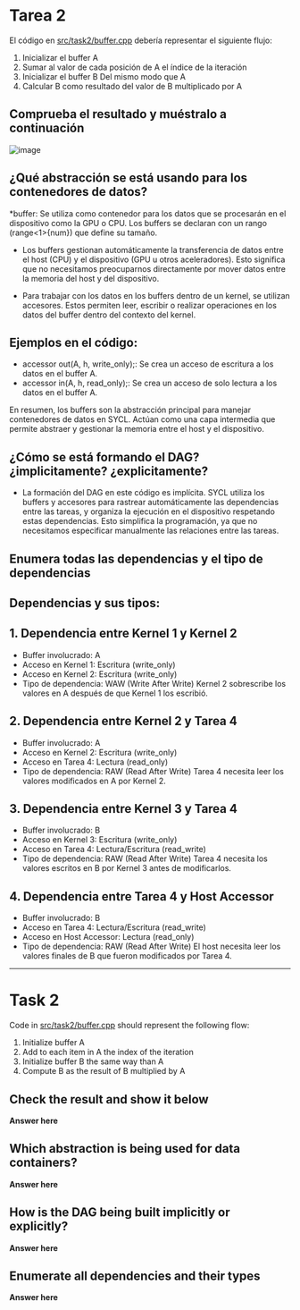 # Tarea 2
El código en [src/task2/buffer.cpp](../../src/task2/buffer.cpp) debería representar el siguiente flujo:
1. Inicializar el buffer A
2. Sumar al valor de cada posición de A el índice de la iteración
3. Inicializar el buffer B Del mismo modo que A
4. Calcular B como resultado del valor de B multiplicado por A

## Comprueba el resultado y muéstralo a continuación
![image](https://github.com/user-attachments/assets/75ab3af9-1f00-48e6-bb70-f9959c8f8b9e)


## ¿Qué abstracción se está usando para los contenedores de datos?

*buffer<int>: Se utiliza como contenedor para los datos que se procesarán en el dispositivo como la GPU o CPU. Los buffers se declaran con un rango (range<1>{num}) que define su tamaño.
* Los buffers gestionan automáticamente la transferencia de datos entre el host (CPU) y el dispositivo (GPU u otros aceleradores). Esto significa que  no necesitamos preocuparnos directamente por mover datos entre la memoria del host y del dispositivo.

* Para trabajar con los datos en los buffers dentro de un kernel, se utilizan accesores. Estos permiten leer, escribir o realizar operaciones en los datos del buffer dentro del contexto del kernel.
## Ejemplos en el código:
* accessor out(A, h, write_only);: Se crea un acceso de escritura a los datos en el buffer A.
* accessor in(A, h, read_only);: Se crea un acceso de solo lectura a los datos en el buffer A.

En resumen, los buffers son la abstracción principal para manejar contenedores de datos en SYCL. Actúan como una capa intermedia que permite abstraer y gestionar 
la memoria entre el host y el dispositivo.

## ¿Cómo se está formando el DAG? ¿implicitamente? ¿explicitamente?
* La formación del DAG en este código es implícita. SYCL utiliza los buffers y accesores para rastrear automáticamente las dependencias entre las tareas, y organiza la ejecución en el dispositivo respetando estas dependencias. Esto simplifica la programación, ya que no necesitamos especificar manualmente las relaciones entre las tareas.
## Enumera todas las dependencias y el tipo de dependencias
## Dependencias y sus tipos:
## 1. Dependencia entre Kernel 1 y Kernel 2
* Buffer involucrado: A
* Acceso en Kernel 1: Escritura (write_only)
* Acceso en Kernel 2: Escritura (write_only)
* Tipo de dependencia: WAW (Write After Write)
Kernel 2 sobrescribe los valores en A después de que Kernel 1 los escribió.
## 2. Dependencia entre Kernel 2 y Tarea 4
* Buffer involucrado: A
* Acceso en Kernel 2: Escritura (write_only)
* Acceso en Tarea 4: Lectura (read_only)
* Tipo de dependencia: RAW (Read After Write)
Tarea 4 necesita leer los valores modificados en A por Kernel 2.
## 3. Dependencia entre Kernel 3 y Tarea 4
* Buffer involucrado: B
* Acceso en Kernel 3: Escritura (write_only)
* Acceso en Tarea 4: Lectura/Escritura (read_write)
* Tipo de dependencia: RAW (Read After Write)
Tarea 4 necesita los valores escritos en B por Kernel 3 antes de modificarlos.
## 4. Dependencia entre Tarea 4 y Host Accessor
* Buffer involucrado: B
* Acceso en Tarea 4: Lectura/Escritura (read_write)
* Acceso en Host Accessor: Lectura (read_only)
* Tipo de dependencia: RAW (Read After Write)
El host necesita leer los valores finales de B que fueron modificados por Tarea 4.

----

# Task 2
Code in [src/task2/buffer.cpp](../../src/task2/buffer.cpp) should represent the following flow:
1. Initialize buffer A
2. Add to each item in A the index of the iteration
3. Initialize buffer B the same way than A
4. Compute B as the result of B multiplied by A

## Check the result and show it below
**Answer here**

## Which abstraction is being used for data containers?
**Answer here**

## How is the DAG being built implicitly or explicitly?
**Answer here**

## Enumerate all dependencies and their types
**Answer here**
